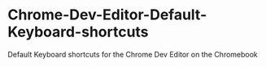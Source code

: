 # Chrome-Dev-Editor-Default-Keyboard-shortcuts
Default Keyboard shortcuts for the Chrome Dev Editor on the Chromebook


